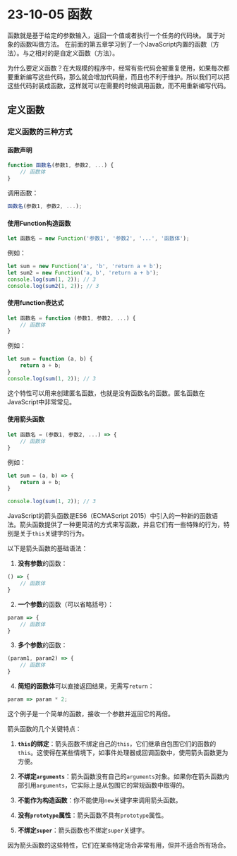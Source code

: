 # 23-10-05 函数

函数就是基于给定的参数输入，返回一个值或者执行一个任务的代码块。
属于对象的函数叫做方法。
在前面的第五章学习到了一个JavaScript内置的函数（方法）。与之相对的是自定义函数（方法）。

为什么要定义函数？在大规模的程序中，经常有些代码会被重复使用，如果每次都要重新编写这些代码，那么就会增加代码量，而且也不利于维护。所以我们可以把这些代码封装成函数，这样就可以在需要的时候调用函数，而不用重新编写代码。

## 定义函数

### 定义函数的三种方式

#### 函数声明

```javascript
function 函数名(参数1, 参数2, ...) {
    // 函数体
}
```

调用函数：

```javascript
函数名(参数1, 参数2, ...);
```

#### 使用Function构造函数

```javascript
let 函数名 = new Function('参数1', '参数2', '...', '函数体');
```

例如：

```javascript
let sum = new Function('a', 'b', 'return a + b');
let sum2 = new Function('a, b', 'return a + b');
console.log(sum(1, 2)); // 3
console.log(sum2(1, 2)); // 3
```

#### 使用function表达式

```javascript
let 函数名 = function (参数1, 参数2, ...) {
    // 函数体
}
```

例如：

```javascript
let sum = function (a, b) {
    return a + b;
}
console.log(sum(1, 2)); // 3
```

这个特性可以用来创建匿名函数，也就是没有函数名的函数。匿名函数在JavaScript中非常常见。

#### 使用箭头函数

```javascript
let 函数名 = (参数1, 参数2, ...) => {
    // 函数体
}
```

例如：

```javascript
let sum = (a, b) => {
    return a + b;
}

console.log(sum(1, 2)); // 3
```

JavaScript的箭头函数是ES6（ECMAScript 2015）中引入的一种新的函数语法。箭头函数提供了一种更简洁的方式来写函数，并且它们有一些特殊的行为，特别是关于`this`关键字的行为。

以下是箭头函数的基础语法：

1. **没有参数**的函数：

```javascript
() => {
    // 函数体
}
```

2. **一个参数**的函数（可以省略括号）：

```javascript
param => {
    // 函数体
}
```

3. **多个参数**的函数：

```javascript
(param1, param2) => {
    // 函数体
}
```

4. **简短的函数体**可以直接返回结果，无需写`return`：

```javascript
param => param * 2;
```

这个例子是一个简单的函数，接收一个参数并返回它的两倍。

箭头函数的几个关键特点：

1. **`this`的绑定**：箭头函数不绑定自己的`this`，它们继承自包围它们的函数的`this`。这使得在某些情境下，如事件处理器或回调函数中，使用箭头函数更为方便。

2. **不绑定`arguments`**：箭头函数没有自己的`arguments`对象。如果你在箭头函数内部引用`arguments`，它实际上是从包围它的常规函数中取得的。

3. **不能作为构造函数**：你不能使用`new`关键字来调用箭头函数。

4. **没有`prototype`属性**：箭头函数不具有`prototype`属性。

5. **不绑定`super`**：箭头函数也不绑定`super`关键字。

因为箭头函数的这些特性，它们在某些特定场合非常有用，但并不适合所有场合。
